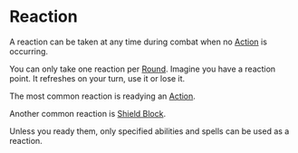 ---
---

# Reaction

A reaction can be taken at any time during combat when no [Action](Action.md) is occurring.

You can only take one reaction per [Round](Round.md).
Imagine you have a reaction point. It refreshes on your turn, use it or lose it.

The most common reaction is readying an [Action](Action.md).

Another common reaction is [Shield Block](../Items/Equipment/Individual%20Item%20Cards/Armors/Armor%20Properties/Shield%20Property.md#Shield%20Block).

Unless you ready them, only specified abilities and spells can be used as a reaction.

